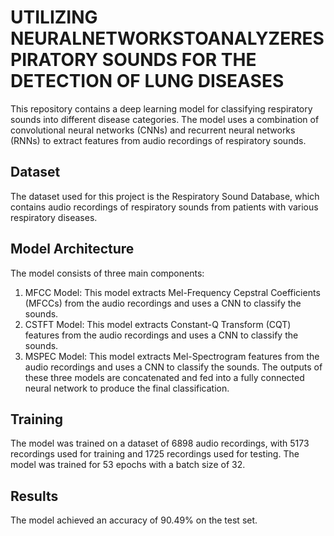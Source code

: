 #  UTILIZING NEURALNETWORKSTOANALYZERESPIRATORY SOUNDS FOR THE DETECTION OF LUNG DISEASES

This repository contains a deep learning model for classifying respiratory sounds into different disease categories. The model uses a combination of convolutional neural networks (CNNs) and recurrent neural networks (RNNs) to extract features from audio recordings of respiratory sounds.

## Dataset

The dataset used for this project is the Respiratory Sound Database, which contains audio recordings of respiratory sounds from patients with various respiratory diseases.

## Model Architecture

The model consists of three main components:

  1. MFCC Model: This model extracts Mel-Frequency Cepstral Coefficients (MFCCs) from the audio recordings and uses a CNN to classify the sounds.
  2. CSTFT Model: This model extracts Constant-Q Transform (CQT) features from the audio recordings and uses a CNN to classify the sounds.
  3. MSPEC Model: This model extracts Mel-Spectrogram features from the audio recordings and uses a CNN to classify the sounds.
The outputs of these three models are concatenated and fed into a fully connected neural network to produce the final classification.

## Training

The model was trained on a dataset of 6898 audio recordings, with 5173 recordings used for training and 1725 recordings used for testing. The model was trained for 53 epochs with a batch size of 32.

## Results

The model achieved an accuracy of 90.49% on the test set.

